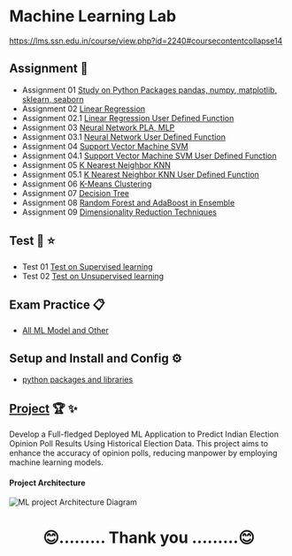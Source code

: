 # Machine Learning Lab
https://lms.ssn.edu.in/course/view.php?id=2240#coursecontentcollapse14
## Assignment 🥈
- Assignment 01 [Study on Python Packages pandas, numpy, matplotlib, sklearn, seaborn](https://github.com/KKBUGHUNTER/Machine-Learning-Lab/tree/main/Assignment-01)
- Assignment 02 [Linear Regression](https://github.com/KKBUGHUNTER/Machine-Learning-Lab/tree/main/Assignment-02)
- Assignment 02.1 [Linear Regression User Defined Function](https://github.com/KKBUGHUNTER/Machine-Learning-Lab/tree/main/Assignment-02-UDF)
- Assignment 03 [Neural Network PLA, MLP](https://github.com/KKBUGHUNTER/Machine-Learning-Lab/tree/main/Assignment-03)
- Assignment 03.1 [Neural Network User Defined Function](https://github.com/KKBUGHUNTER/Machine-Learning-Lab/tree/main/Assignment-03-UDF)
- Assignment 04 [Support Vector Machine SVM](https://github.com/KKBUGHUNTER/Machine-Learning-Lab/tree/main/Assignment-04)
- Assignment 04.1 [Support Vector Machine SVM User Defined Function](https://github.com/KKBUGHUNTER/Machine-Learning-Lab/tree/main/Assignment-04-UDF)
- Assignment 05 [K Nearest Neighbor KNN](https://github.com/KKBUGHUNTER/Machine-Learning-Lab/tree/main/Assignment-05)
- Assignment 05.1 [K Nearest Neighbor KNN User Defined Function](https://github.com/KKBUGHUNTER/Machine-Learning-Lab/tree/main/Assignment-05-UDF)
- Assignment 06 [K-Means Clustering](https://github.com/KKBUGHUNTER/Machine-Learning-Lab/tree/main/Assignment-06)
- Assignment 07 [Decision Tree](https://github.com/KKBUGHUNTER/Machine-Learning-Lab/tree/main/Assignment-07)
- Assignment 08 [Random Forest and AdaBoost in Ensemble](https://github.com/KKBUGHUNTER/Machine-Learning-Lab/tree/main/Assignment-08)
- Assignment 09 [Dimensionality Reduction Techniques](https://github.com/KKBUGHUNTER/Machine-Learning-Lab/tree/main/Assignment-09)

## Test  🥇 ⭐
- Test 01  [ Test on Supervised learning ](https://github.com/KKBUGHUNTER/Machine-Learning-Lab/tree/main/Test-1)
- Test 02  [ Test on Unsupervised learning ](https://github.com/KKBUGHUNTER/Machine-Learning-Lab/tree/main/Test-2)

## Exam Practice 📋
- [All ML Model and Other](https://github.com/KKBUGHUNTER/Machine-Learning-Lab/tree/main/Practice)

## Setup and Install and Config ⚙️
- [python packages and libraries](https://github.com/KKBUGHUNTER/Machine-Learning-Lab/blob/main/python-packages-and-libraries.md)

## [Project](https://github.com/KKBUGHUNTER/Machine-Learning-Lab/tree/main/Mini%20Project) 🏆 ✨
Develop a Full-fledged Deployed ML Application to Predict Indian Election Opinion Poll Results Using Historical Election Data. This project aims to enhance the accuracy of opinion polls, reducing manpower by employing machine learning models.
#### Project Architecture 
![ML project Architecture Diagram](https://github.com/KKBUGHUNTER/Machine-Learning-Lab/assets/91019132/9432b3a8-019a-4e50-830f-9cc6f5ecbd9e)

# <center>😊......... Thank you .........😊</center>
